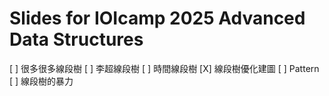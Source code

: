 # Slides for IOIcamp 2025 Advanced Data Structures

[ ] 很多很多線段樹
    [ ] 李超線段樹
    [ ] 時間線段樹
    [X] 線段樹優化建圖
[ ] Pattern
[ ] 線段樹的暴力
